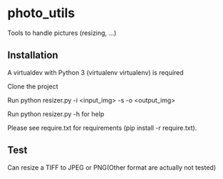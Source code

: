 # photo_utils
Tools to handle pictures (resizing, ...)

## Installation

A virtualdev with Python 3 (virtualenv virtualenv) is required

Clone the project

Run python resizer.py -i <input_img> -s <longer-side> -o <output_img>

Run python resizer.py -h for help

Please see require.txt for requirements (pip install -r require.txt).

## Test

Can resize a TIFF to JPEG or PNG(Other format are actually not tested)
